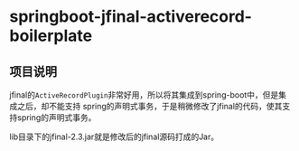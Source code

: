 # springboot-jfinal-activerecord-boilerplate

## 项目说明

jfinal的`ActiveRecordPlugin`非常好用，所以将其集成到spring-boot中，但是集成之后，却不能支持
spring的声明式事务，于是稍微修改了jfinal的代码，使其支持spring的声明式事务。

lib目录下的jfinal-2.3.jar就是修改后的jfinal源码打成的Jar。

